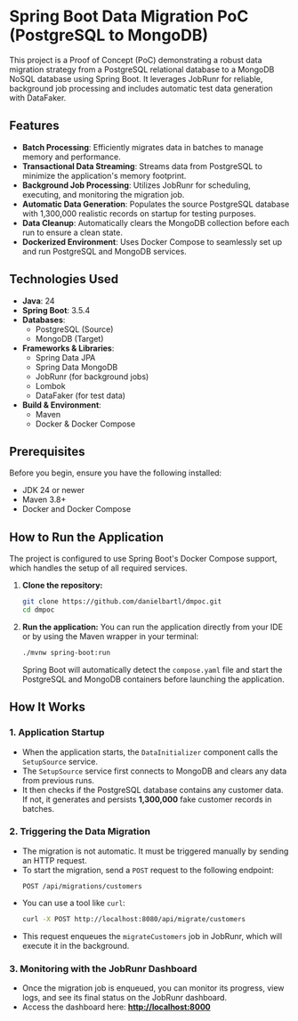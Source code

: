 # Spring Boot Data Migration PoC (PostgreSQL to MongoDB)

This project is a Proof of Concept (PoC) demonstrating a robust data migration strategy from a PostgreSQL relational database to a MongoDB NoSQL database using Spring Boot. It leverages JobRunr for reliable, background job processing and includes automatic test data generation with DataFaker.

## Features

-   **Batch Processing**: Efficiently migrates data in batches to manage memory and performance.
-   **Transactional Data Streaming**: Streams data from PostgreSQL to minimize the application's memory footprint.
-   **Background Job Processing**: Utilizes JobRunr for scheduling, executing, and monitoring the migration job.
-   **Automatic Data Generation**: Populates the source PostgreSQL database with 1,300,000 realistic records on startup for testing purposes.
-   **Data Cleanup**: Automatically clears the MongoDB collection before each run to ensure a clean state.
-   **Dockerized Environment**: Uses Docker Compose to seamlessly set up and run PostgreSQL and MongoDB services.

## Technologies Used

-   **Java**: 24
-   **Spring Boot**: 3.5.4
-   **Databases**:
    -   PostgreSQL (Source)
    -   MongoDB (Target)
-   **Frameworks & Libraries**:
    -   Spring Data JPA
    -   Spring Data MongoDB
    -   JobRunr (for background jobs)
    -   Lombok
    -   DataFaker (for test data)
-   **Build & Environment**:
    -   Maven
    -   Docker & Docker Compose

## Prerequisites

Before you begin, ensure you have the following installed:
-   JDK 24 or newer
-   Maven 3.8+
-   Docker and Docker Compose

## How to Run the Application

The project is configured to use Spring Boot's Docker Compose support, which handles the setup of all required services.

1.  **Clone the repository:**
    ```bash
    git clone https://github.com/danielbartl/dmpoc.git
    cd dmpoc
    ```

2.  **Run the application:**
    You can run the application directly from your IDE or by using the Maven wrapper in your terminal:
    ```bash
    ./mvnw spring-boot:run
    ```
    Spring Boot will automatically detect the `compose.yaml` file and start the PostgreSQL and MongoDB containers before launching the application.

## How It Works

### 1. Application Startup
-   When the application starts, the `DataInitializer` component calls the `SetupSource` service.
-   The `SetupSource` service first connects to MongoDB and clears any data from previous runs.
-   It then checks if the PostgreSQL database contains any customer data. If not, it generates and persists **1,300,000** fake customer records in batches.

### 2. Triggering the Data Migration
-   The migration is not automatic. It must be triggered manually by sending an HTTP request.
-   To start the migration, send a `POST` request to the following endpoint:
    ```
    POST /api/migrations/customers
    ```
-   You can use a tool like `curl`:
    ```bash
    curl -X POST http://localhost:8080/api/migrate/customers
    ```
-   This request enqueues the `migrateCustomers` job in JobRunr, which will execute it in the background.

### 3. Monitoring with the JobRunr Dashboard
-   Once the migration job is enqueued, you can monitor its progress, view logs, and see its final status on the JobRunr dashboard.
-   Access the dashboard here: **[http://localhost:8000](http://localhost:8000)**
